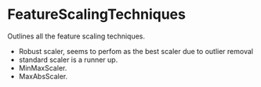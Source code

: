 # FeatureScalingTechniques
Outlines all the feature scaling techniques. 
- Robust scaler, seems to perfom as the best scaler due to outlier removal
- standard scaler is a runner up.
- MinMaxScaler.
- MaxAbsScaler.

